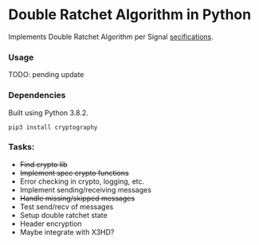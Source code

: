 # Double Ratchet Algorithm in Python

Implements Double Ratchet Algorithm per Signal [secifications](https://signal.org/docs/specifications/doubleratchet/).

### Usage

TODO: pending update

### Dependencies

Built using Python 3.8.2.  

```pip3 install cryptography```


### Tasks:

- ~~Find crypto lib~~
- ~~Implement spec crypto functions~~
- Error checking in crypto, logging, etc.
- Implement sending/receiving messages
- ~~Handle missing/skipped messages~~
- Test send/recv of messages
- Setup double ratchet state
- Header encryption
- Maybe integrate with X3HD?
